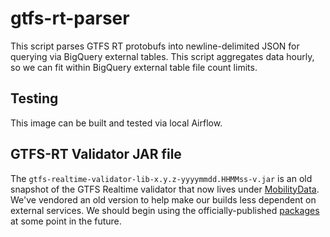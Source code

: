 # gtfs-rt-parser

This script parses GTFS RT protobufs into newline-delimited JSON for querying
via BigQuery external tables. This script aggregates data hourly, so we can fit
within BigQuery external table file count limits.

## Testing

This image can be built and tested via local Airflow.

## GTFS-RT Validator JAR file

The `gtfs-realtime-validator-lib-x.y.z-yyyymmdd.HHMMss-v.jar` is an old snapshot
of the GTFS Realtime validator that now lives under
[MobilityData](https://github.com/MobilityData/gtfs-realtime-validator).
We've vendored an old version to help make our builds less dependent on external
services. We should begin using the officially-published
[packages](https://github.com/orgs/MobilityData/packages?repo_name=gtfs-realtime-validator)
at some point in the future.
